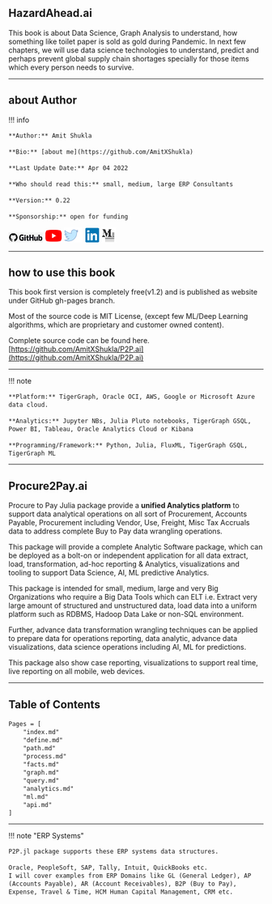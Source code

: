 ## HazardAhead.ai

This book is about Data Science, Graph Analysis to understand, how something like toilet paper is sold as gold during Pandemic. In next few chapters, we will use data science technologies to understand, predict and perhaps prevent global supply chain shortages specially for those items which every person needs to survive.

---
## about Author
!!! info

    **Author:** Amit Shukla

    **Bio:** [about me](https://github.com/AmitXShukla)

    **Last Update Date:** Apr 04 2022

    **Who should read this:** small, medium, large ERP Consultants

    **Version:** 0.22

    **Sponsorship:** open for funding

[![GitHub](assets/images/github.png)](https://github.com/AmitXShukla)
[![YouTube](assets/images/youtube.png)](http://youtube.com/AmitShukla_AI)
[![Twitter](assets/images/twitter.png)](http://twitter.com/ashuklax)
[![LinkedIn](assets/images/linkedin.png)](https://www.linkedin.com/in/ashuklax)
[![Medium](assets/images/medium.png)](https://medium.com/@amit-shukla)

---

## how to use this book
This book first version is completely free(v1.2) and is published as website under GitHub gh-pages branch.

Most of the source code is MIT License, (except few ML/Deep Learning algorithms, which are proprietary and customer owned content).

Complete source code can be found here.
[https://github.com/AmitXShukla/P2P.ai](https://github.com/AmitXShukla/P2P.ai)

---

!!! note

    **Platform:** TigerGraph, Oracle OCI, AWS, Google or Microsoft Azure data cloud.

    **Analytics:** Jupyter NBs, Julia Pluto notebooks, TigerGraph GSQL, Power BI, Tableau, Oracle Analytics Cloud or Kibana

    **Programming/Framework:** Python, Julia, FluxML, TigerGraph GSQL, TigerGraph ML

---
## Procure2Pay.ai

Procure to Pay Julia package provide a **unified Analytics platform** to support data analytical operations on all sort of Procurement, Accounts Payable, Procurement including Vendor, Use, Freight, Misc Tax Accruals data to address complete Buy to Pay data wrangling operations.

This package will provide a complete Analytic Software package, which can be deployed as a bolt-on or independent application for all data extract, load, transformation, ad-hoc reporting & Analytics, visualizations and tooling to support Data Science, AI, ML predictive Analytics.

This package is intended for small, medium, large and very Big Organizations who require a Big Data Tools which can ELT i.e. Extract very large amount of structured and unstructured data, load data into a uniform platform such as RDBMS, Hadoop Data Lake or non-SQL environment.

Further, advance data transformation wrangling techniques can be applied to prepare data for operations reporting, data analytic, advance data visualizations, data science operations including AI, ML for predictions.

This package also show case reporting, visualizations to support real time, live reporting on all mobile, web devices. 


---

## Table of Contents

```@contents
Pages = [
	"index.md"
    "define.md"
    "path.md"
    "process.md"
    "facts.md"
    "graph.md"
    "query.md"
    "analytics.md"
    "ml.md"
    "api.md"
]
```

---

!!! note "ERP Systems"

    P2P.jl package supports these ERP systems data structures.

    Oracle, PeopleSoft, SAP, Tally, Intuit, QuickBooks etc.
    I will cover examples from ERP Domains like GL (General Ledger), AP (Accounts Payable), AR (Account Receivables), B2P (Buy to Pay), Expense, Travel & Time, HCM Human Capital Management, CRM etc.